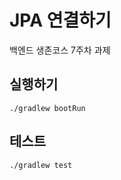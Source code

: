 # JPA 연결하기

백엔드 생존코스 7주차 과제

## 실행하기

```shell
./gradlew bootRun
```

## 테스트

```shell
./gradlew test
```
